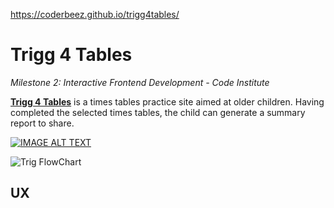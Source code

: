 https://coderbeez.github.io/trigg4tables/

# Trigg 4 Tables
*Milestone 2: Interactive Frontend Development - Code Institute*

**[Trigg 4 Tables](https://coderbeez.github.io/trigg4tables/)** is a times tables practice site aimed at older children. Having completed the selected times tables, the child can generate a summary report to share.

[![IMAGE ALT TEXT](http://img.youtube.com/vi/EcVam72tyyw/0.jpg)](http://www.youtube.com/watch?v=EcVam72tyyw "Video Title")

![Trig FlowChart](https://github.com/coderbeez/trigg4tables/blob/master/assets/wireframes/triggflow.png)

## UX
